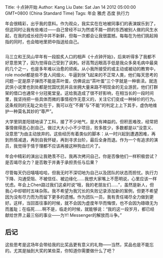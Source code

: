 Title: 十点钟开始
Author: Kang Liu
Date: Sat Jan 14 2012 05:00:00 GMT+0800 (China Standard Time)
Tags: 年会 雅虎 态度 执行力

年会很精彩，出乎我的意料。作为观众，我实实在在地被同事们的表演娱乐到了，但这同时让我有些难过——自己曾经不以为然或不屑一顾的东西被别人做的风生水起，在我的成长经历中并不新鲜，但每一次都会让我很震撼。每每在为他们挑起拇指的同时，也会暗地里把中指送给自己。

## 

马三立和王凤山早年有一段脍炙人口的相声《十点钟开始》，后来听得多了我都不好意思笑了，因为觉得自己受到了讽刺。好高骛远眼高手低是我众多臭毛病中最臭的几个之一，也是多年难以治愈的顽疾。从小我所接受的或主动或被动的教育中，role model都是些不食人间烟火、牛逼到快飞起来的不正常人类，他们每天思考的问题一定是原子弹而不能是茶叶蛋，仿佛说出“茶叶蛋”三个字就是一种亵渎。就连武侠小说里也到处都是忧国忧民并且坐拥大量来路不明现金的无业游民，他们打群架的借口也通常十分冠冕堂皇。这给我造成了很不好影响，在相当长的一段时间里，我坚持把一些具体而微的事情视作无意义的，关注它们变成一种掉价的行为。这条规则的无耻之处在于，我可以在“不屑”与“不能”的判定上上下其手，虚伪地维护一种莫名其妙的“尊严”。

大学里阴差阳错地读了工科，接了不少地气，是大有裨益的。但积恶难改，经常把事情做得恶心到自己。做过大大小小不少项目，败多胜少，多数都是以“没意义、没意思”为由主动放弃的。这些经历有着类似的脚本：从一时兴起到遭遇困难，再到热情减退，再到自我怀疑，再到寻求台阶，最后全身而退。作为一个有追求的演员，我觉得于情于理都不应该再接这种狗血烂片了。

年会中精彩的演出让我艳羡不已，我再次拷问自己，你是否像他们一样积极尝试？是否竭尽全力？是否敢于并勇于承担责任与后果？

尽管每天仍旧嘻嘻哈哈，但我无时不深切地为自己以及团队的状态而担忧。执行力下降、沟通受阻、不被信任、被边缘化……我想大家嘴上不愿明说，心里应该一样忧虑。年会上Chen路过我们这桌时说“哦，我的老朋友们……”，虽然是新人，但我心中却顿时五味杂陈。我不希望为我冗长的失败记录添加新的案例，但更不希望因为没有尽力而为而留下更多的遗憾。作为团队一员，我有责任竭尽全力做到更好。这样，当回首往事的时候，就不会因为虚度年华而悔恨，也不会因为碌碌无为而羞耻；在临死……啊不是，临走的时候，就能够说：“我的这一段岁月，都已经献给世界上最三俗的事业——为Y! Messenger的解放而斗争。”

## 后记

这些思考是这场年会带给我的比奖品更有意义的礼物——当然，奖品也是不能忘的。尤其是抽到大奖的某些菜，你知道你需要做什么了吧？
